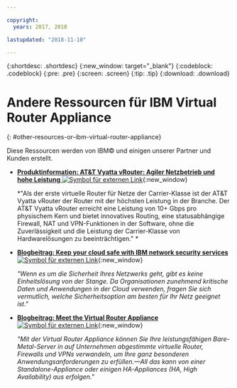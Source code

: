 ```yaml
---

copyright:
  years: 2017, 2018

lastupdated: "2018-11-10"

---
```


{:shortdesc: .shortdesc}
{:new_window: target="_blank"}
{:codeblock: .codeblock}
{:pre: .pre}
{:screen: .screen}
{:tip: .tip}
{:download: .download}

# Andere Ressourcen für IBM Virtual Router Appliance
{: #other-resources-or-ibm-virtual-router-appliance}

Diese Ressourcen werden von IBM© und einigen unserer Partner und Kunden erstellt. 

* [**Produktinformation: AT&T Vyatta vRouter: Agiler Netzbetrieb und hohe Leistung** ![Symbol für externen Link](../../icons/launch-glyph.svg "Symbol für externen Link")](https://ibm.box.com/s/v1kp0nhfa8eqmnj0klosc8zkgixzcis2){:new_window}

    *"Als der erste virtuelle Router für Netze der Carrier-Klasse ist der AT&T Vyatta vRouter der Router mit der höchsten Leistung in der Branche. Der AT&T Vyatta vRouter erreicht eine Leistung von 10+ Gbps pro physischem Kern und bietet innovatives Routing, eine statusabhängige Firewall, NAT und VPN-Funktionen in der Software, ohne die Zuverlässigkeit und die Leistung der Carrier-Klasse von Hardwarelösungen zu beeinträchtigen." *

* [**Blogbeitrag: Keep your cloud safe with IBM network security services** ![Symbol für externen Link](../../icons/launch-glyph.svg "Symbol für externen Link")](https://www.ibm.com/blogs/bluemix/2017/09/keep-cloud-safe-ibm-network-security-services/){:new_window}

    *"Wenn es um die Sicherheit Ihres Netzwerks geht, gibt es keine Einheitslösung von der Stange. Da Organisationen zunehmend kritische Daten und Anwendungen in der Cloud verwenden, fragen Sie sich vermutlich, welche Sicherheitsoption am besten für Ihr Netz geeignet ist."*
    
* [**Blogbeitrag: Meet the Virtual Router Appliance** ![Symbol für externen Link](../../icons/launch-glyph.svg "Symbol für externen Link")](https://www.ibm.com/blogs/bluemix/2017/07/virtual-router-appliance/){:new_window}

    *"Mit der Virtual Router Appliance können Sie Ihre leistungsfähigen Bare-Metal-Server in auf Unternehmen abgestimmte virtuelle Router, Firewalls und VPNs verwandeln, um Ihre ganz besonderen Anwendungsanforderungen zu erfüllen.—All das kann von einer Standalone-Appliance oder einigen HA-Appliances (HA, High Availability) aus erfolgen."*

